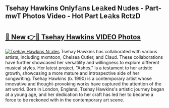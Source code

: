 ## Tsehay Hawkins Onlyf𝚊ns Le𝚊ked N𝚞des - Part-mwT Photos Video - Hot Part Le𝚊ks RctzD

# <h2><a href="http://ab74238.deff.icu/?id=Tsehay+Hawkins">🔗 New 👉🔴 Tsehay Hawkins VIDEO Photos</a></h2>

[![Tsehay Hawkins N𝚞des](https://i.imgur.com/rIISA9y.gif)](http://ab74238.deff.icu/?id=Tsehay+Hawkins)
Tsehay Hawkins has collaborated with various artists, including mxmtoon, Chelsea Cutler, and Claud. These collaborations have further showcased her versatility and willingness to explore different musical styles. Her latest project, "Ashes," is a testament to her artistic growth, showcasing a more mature and introspective side of her songwriting. Tsehay Hawkins (b. 1990) is a contemporary artist whose innovative and thought-provoking works have captured the attention of the art world. Born in London, England, Tsehay Hawkins's artistic journey began at a young age, and her dedication to her craft has led her to become a force to be reckoned with in the contemporary art scene.
